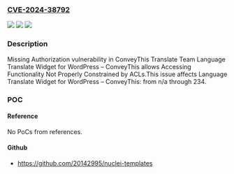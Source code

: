 ### [CVE-2024-38792](https://cve.mitre.org/cgi-bin/cvename.cgi?name=CVE-2024-38792)
![](https://img.shields.io/static/v1?label=Product&message=Language%20Translate%20Widget%20for%20WordPress%20%E2%80%93%20ConveyThis&color=blue)
![](https://img.shields.io/static/v1?label=Version&message=n%2Fa&color=blue)
![](https://img.shields.io/static/v1?label=Vulnerability&message=CWE-862%20Missing%20Authorization&color=brighgreen)

### Description

Missing Authorization vulnerability in ConveyThis Translate Team Language Translate Widget for WordPress – ConveyThis allows Accessing Functionality Not Properly Constrained by ACLs.This issue affects Language Translate Widget for WordPress – ConveyThis: from n/a through 234.

### POC

#### Reference
No PoCs from references.

#### Github
- https://github.com/20142995/nuclei-templates

